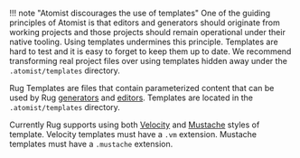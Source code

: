 !!! note "Atomist discourages the use of templates"
    One of the guiding principles of Atomist is that editors and
    generators should originate from working projects and those
    projects should remain operational under their native tooling.
    Using templates undermines this principle.  Templates are hard to
    test and it is easy to forget to keep them up to date.  We
    recommend transforming real project files over using templates
    hidden away under the `.atomist/templates` directory.

Rug Templates are files that contain parameterized content that can be
used by Rug [generators](generators.md)
and [editors](editors.md).  Templates are located in the
`.atomist/templates` directory.

Currently Rug supports using
both [Velocity](https://velocity.apache.org/)
and [Mustache](https://mustache.github.io/) styles of template.
Velocity templates must have a `.vm` extension.  Mustache templates
must have a `.mustache` extension.

